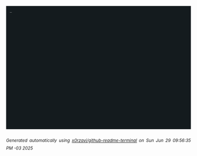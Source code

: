 <div align="justify">
<picture>
    <source media="(prefers-color-scheme: dark)" srcset="./output.gif">
    <source media="(prefers-color-scheme: light)" srcset="./output.gif">
    <img alt="GIFOS" src="output.gif">
</picture>

<sub><i>Generated automatically using [x0rzavi/github-readme-terminal](https://github.com/x0rzavi/github-readme-terminal) on Sun Jun 29 09:56:35 PM -03 2025</i></sub>

<!-- <details>
<summary>More details</summary>

</details> -->
</div>

<!-- Image deletion URL: NONE -->